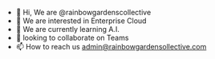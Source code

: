 - 👋 Hi, We are @rainbowgardenscollective
- 👀 We are interested in Enterprise Cloud 
- 🌱 We are currently learning A.I.
- 💞️  looking to collaborate on Teams
- 📫 How to reach us admin@rainbowgardensollective.com

<!---
rainbowgardenscollectivedev/rainbowgardenscollectivedev is a ✨ special ✨ repository because its `README.md` (this file) appears on your GitHub profile.
You can click the Preview link to take a look at your changes.
--->

